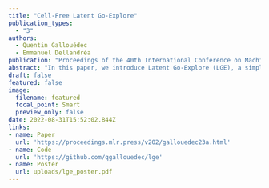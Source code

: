 ```yaml
---
title: "Cell-Free Latent Go-Explore"
publication_types:
  - "3"
authors:
  - Quentin Gallouédec
  - Emmanuel Dellandréa
publication: "Proceedings of the 40th International Conference on Machine Learning, PMLR 202:10571-10586, 2023"
abstract: "In this paper, we introduce Latent Go-Explore (LGE), a simple and general approach based on the Go-Explore paradigm for exploration in reinforcement learning (RL). Go-Explore was initially introduced with a strong domain knowledge constraint for partitioning the state space into cells. However, in most real-world scenarios, drawing domain knowledge from raw observations is complex and tedious. If the cell partitioning is not informative enough, Go-Explore can completely fail to explore the environment. We argue that the Go-Explore approach can be generalized to any environment without domain knowledge and without cells by exploiting a learned latent representation. Thus, we show that LGE can be flexibly combined with any strategy for learning a latent representation. Our results indicate that LGE, although simpler than Go-Explore, is more robust and outperforms state-of-the-art algorithms in terms of pure exploration on multiple hard-exploration environments including Montezuma’s Revenge. The LGE implementation is available as open-source at https://github.com/qgallouedec/lge."
draft: false
featured: false
image:
  filename: featured
  focal_point: Smart
  preview_only: false
date: 2022-08-31T15:52:02.844Z
links:
- name: Paper
  url: 'https://proceedings.mlr.press/v202/gallouedec23a.html'
- name: Code
  url: 'https://github.com/qgallouedec/lge'
- name: Poster
  url: uploads/lge_poster.pdf
---
```

